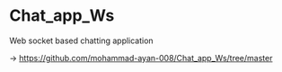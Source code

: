 # Chat_app_Ws
Web socket based chatting application 



-> https://github.com/mohammad-ayan-008/Chat_app_Ws/tree/master
